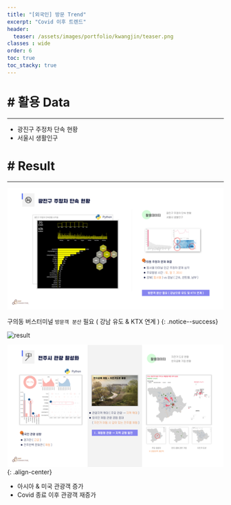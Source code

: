 ```yaml
---
title: "[외국인] 방문 Trend"
excerpt: "Covid 이후 트렌드"
header:
  teaser: /assets/images/portfolio/kwangjin/teaser.png
classes : wide
order: 6
toc: true
toc_stacky: true
---
```


# # 활용 Data
---
* 광진구 주정차 단속 현황 
* 서울시 생활인구


# # Result
---

![result](/assets/images/portfolio/kwangjin/result.png)

구의동 버스터미널 `방문객 분산` 필요 ( 강남 유도 & KTX 연계 )
{: .notice--success}

![result](/assets/images/portfolio/kwangjin/teaser.png)


![result](/assets/images/portfolio/junju/result.png){: .align-center}

* 아시아 & 미국 관광객 증가
* Covid 종료 이후 관광객 재증가

